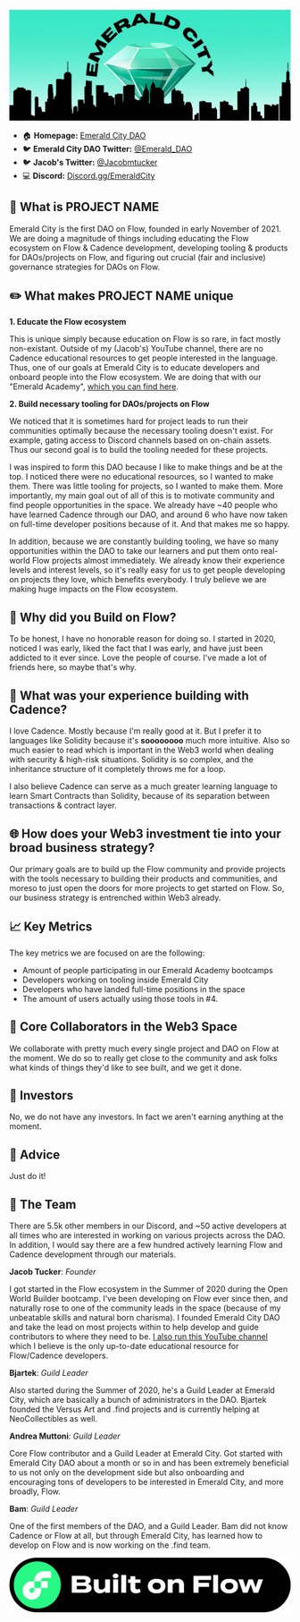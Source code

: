 ![PROJECT NAME](images/cdao.jpg)
* :house: **Homepage:** [Emerald City DAO](https://ecdao.org)
* :bird: **Emerald City DAO Twitter:** [@Emerald_DAO](https://twitter.com/emerald_dao)
* :bird: **Jacob's Twitter:** [@Jacobmtucker](https://twitter.com/jacobmtucker)
* :computer: **Discord:** [Discord.gg/EmeraldCity](https://discord.gg/emeraldcity)

## :dizzy: What is PROJECT NAME
Emerald City is the first DAO on Flow, founded in early November of 2021. We are doing a magnitude of things including educating the Flow ecosystem on Flow & Cadence development, developing tooling & products for DAOs/projects on Flow, and figuring out crucial (fair and inclusive) governance strategies for DAOs on Flow.


## :pencil2: What makes PROJECT NAME unique
**1. Educate the Flow ecosystem** 

This is unique simply because education on Flow is so rare, in fact mostly non-existant. Outside of my (Jacob's) YouTube channel, there are no Cadence educational resources to get people interested in the language. Thus, one of our goals at Emerald City is to educate developers and onboard people into the Flow ecosystem. We are doing that with our "Emerald Academy", [which you can find here](https://academy.ecdao.org).

**2. Build necessary tooling for DAOs/projects on Flow** 

We noticed that it is sometimes hard for project leads to run their communities optimally because the necessary tooling doesn't exist. For example, gating access to Discord channels based on on-chain assets. Thus our second goal is to build the tooling needed for these projects. 

I was inspired to form this DAO because I like to make things and be at the top. I noticed there were no educational resources, so I wanted to make them. There was little tooling for projects, so I wanted to make them. More importantly, my main goal out of all of this is to motivate community and find people opportunities in the space. We already have ~40 people who have learned Cadence through our DAO, and around 6 who have now taken on full-time developer positions because of it. And that makes me so happy.

In addition, because we are constantly building tooling, we have so many opportunities within the DAO to take our learners and put them onto real-world Flow projects almost immediately. We already know their experience levels and interest levels, so it's really easy for us to get people developing on projects they love, which benefits everybody. I truly believe we are making huge impacts on the Flow ecosystem.

## :ocean: Why did you Build on Flow?
To be honest, I have no honorable reason for doing so. I started in 2020, noticed I was early, liked the fact that I was early, and have just been addicted to it ever since. Love the people of course. I've made a lot of friends here, so maybe that's why.


## :wrench: What was your experience building with Cadence?
I love Cadence. Mostly because I'm really good at it. But I prefer it to languages like Solidity because it's **soooooooo** much more intuitive. Also so much easier to read which is important in the Web3 world when dealing with security & high-risk situations. Solidity is so complex, and the inheritance structure of it completely throws me for a loop. 

I also believe Cadence can serve as a much greater learning language to learn Smart Contracts than Solidity, because of its separation between transactions & contract layer.


## :globe_with_meridians: How does your Web3 investment tie into your broad business strategy?
Our primary goals are to build up the Flow community and provide projects with the tools necessary to building their products and communities, and moreso to just open the doors for more projects to get started on Flow. So, our business strategy is entrenched within Web3 already.

## :chart_with_upwards_trend: Key Metrics
The key metrics we are focused on are the following:
* Amount of people participating in our Emerald Academy bootcamps
* Developers working on tooling inside Emerald City
* Developers who have landed full-time positions in the space
* The amount of users actually using those tools in #4.

## :handshake: Core Collaborators in the Web3 Space
We collaborate with pretty much every single project and DAO on Flow at the moment. We do so to really get close to the community and ask folks what kinds of things they'd like to see built, and we get it done.


## :money_with_wings: Investors
No, we do not have any investors. In fact we aren't earning anything at the moment.


## :thought_balloon: Advice
Just do it!


## :busts_in_silhouette: The Team
There are 5.5k other members in our Discord, and ~50 active developers at all times who are interested in working on various projects across the DAO. In addition, I would say there are a few hundred actively learning Flow and Cadence development through our materials. 

**Jacob Tucker**:
*Founder*

I got started in the Flow ecosystem in the Summer of 2020 during the Open World Builder bootcamp. I've been developing on Flow ever since then, and naturally rose to one of the community leads in the space (because of my unbeatable skills and natural born charisma). I founded Emerald City DAO and take the lead on most projects within to help develop and guide contributors to where they need to be. [I also run this YouTube channel](https://www.youtube.com/channel/UCf6DzMRwj7SJ3nPrZqd5hHw) which I believe is the only up-to-date educational resource for Flow/Cadence developers.

**Bjartek**:
*Guild Leader*

Also started during the Summer of 2020, he's a Guild Leader at Emerald City, which are basically a bunch of administrators in the DAO. Bjartek founded the Versus Art and .find projects and is currently helping at NeoCollectibles as well. 

**Andrea Muttoni**:
*Guild Leader*

Core Flow contributor and a Guild Leader at Emerald City. Got started with Emerald City DAO about a month or so in and has been extremely beneficial to us not only on the development side but also onboarding and encouraging tons of developers to be interested in Emerald City, and more broadly, Flow.

**Bam**:
*Guild Leader*

One of the first members of the DAO, and a Guild Leader. Bam did not know Cadence or Flow at all, but through Emerald City, has learned how to develop on Flow and is now working on the .find team.

![Built on Flow](images/BuiltOnFlow_Green_Black_01%20(2).png)
